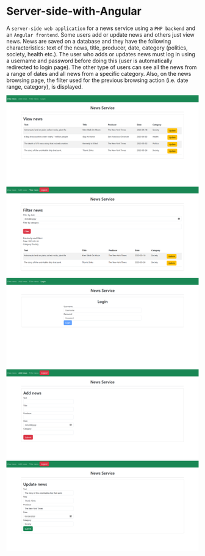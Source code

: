 # Server-side-with-Angular

A `server-side web application` for a news service using a `PHP backend` and an `Angular frontend`. Some users add or update news and others just view news. News are saved on a database and they have the following characteristics: text of the news, title, producer, date, category (politics, society, health etc.). The user who adds or updates news must log in using a username and password before doing this (user is automatically redirected to login page). The other type of users can see all the news from a range of dates and all news from a specific category. Also, on the news browsing page, the filter used for the previous browsing action (i.e. date range, category), is displayed.

<img src="/demos/demo1.PNG">
<img src="/demos/demo2.PNG">
<img src="/demos/demo3.PNG">
<img src="/demos/demo4.PNG">
<img src="/demos/demo5.PNG">
